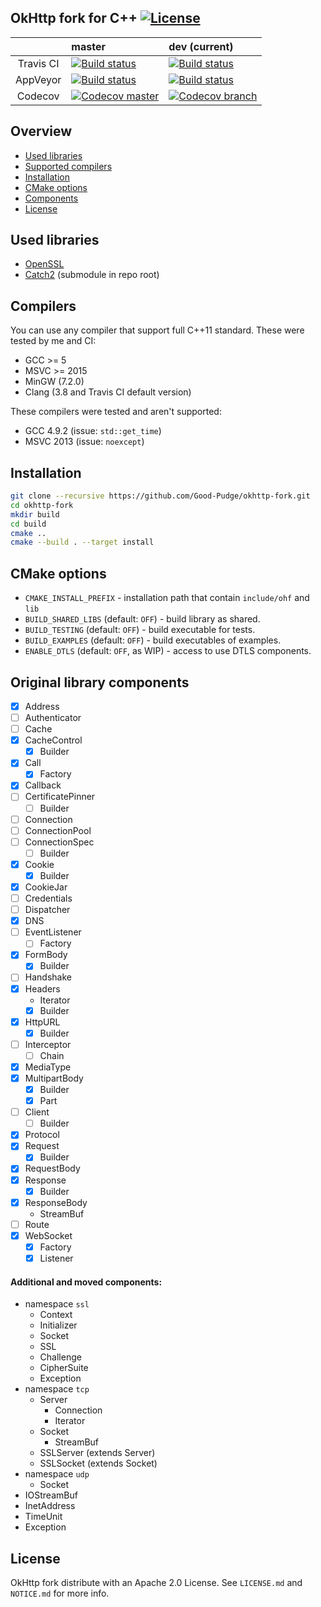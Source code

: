## OkHttp fork for C++ [![License](https://img.shields.io/badge/License-Apache%202.0-blue.svg?style=flat-square)](https://opensource.org/licenses/Apache-2.0)
|           | master                                                                                                                                                                       | dev (current)                                                                                                                                                             |
|:---------:|:---------------------------------------------------------------------------------------------------------------------------------------------------------------------------- |:------------------------------------------------------------------------------------------------------------------------------------------------------------------------- |
| Travis CI | [![Build status](https://img.shields.io/travis/Good-Pudge/okhttp-fork/master.svg?style=flat-square)](https://travis-ci.org/Good-Pudge/okhttp-fork)                           | [![Build status](https://img.shields.io/travis/Good-Pudge/okhttp-fork/dev.svg?style=flat-square)](https://travis-ci.org/Good-Pudge/okhttp-fork)                           |
| AppVeyor  | [![Build status](https://img.shields.io/appveyor/ci/Good-Pudge/okhttp-fork/master.svg?style=flat-square)](https://ci.appveyor.com/project/Good-Pudge/okhttp-fork)            | [![Build status](https://img.shields.io/appveyor/ci/Good-Pudge/okhttp-fork/dev.svg?style=flat-square)](https://ci.appveyor.com/project/Good-Pudge/okhttp-fork)            |
| Codecov   | [![Codecov master](https://img.shields.io/codecov/c/github/Good-Pudge/okhttp-fork/master.svg?style=flat-square)](https://codecov.io/gh/Good-Pudge/okhttp-fork/branch/master) | [![Codecov branch](https://img.shields.io/codecov/c/github/Good-Pudge/okhttp-fork/dev.svg?style=flat-square)](https://codecov.io/gh/Good-Pudge/okhttp-fork/branch/dev)    |

## Overview
* [Used libraries](#used_libs)
* [Supported compilers](#compilers)
* [Installation](#installation)
* [CMake options](#options)
* [Components](#components)
* [License](#license)

## <a name="used_libs"></a> Used libraries
* [OpenSSL](https://github.com/openssl/openssl)
* [Catch2](https://github.com/catchorg/Catch2) (submodule in repo root)

## <a name="compilers"></a> Compilers
You can use any compiler that support full C++11 standard. These were tested by me and CI:
* GCC >= 5
* MSVC >= 2015
* MinGW (7.2.0)
* Clang (3.8 and Travis CI default version)

These compilers were tested and aren't supported:
* GCC 4.9.2 (issue: `std::get_time`)
* MSVC 2013 (issue: `noexcept`)

## <a name="installation"></a> Installation
````bash
git clone --recursive https://github.com/Good-Pudge/okhttp-fork.git
cd okhttp-fork
mkdir build
cd build
cmake ..
cmake --build . --target install
````

## <a name="options"></a> CMake options
* `CMAKE_INSTALL_PREFIX` - installation path that contain `include/ohf` and `lib`
* `BUILD_SHARED_LIBS` (default: `OFF`) - build library as shared.
* `BUILD_TESTING` (default: `OFF`) - build executable for tests.
* `BUILD_EXAMPLES` (default: `OFF`) - build executables of examples.
* `ENABLE_DTLS` (default: `OFF`, as WIP) - access to use DTLS components.

## <a name="components"></a> Original library components
- [x] Address
- [ ] Authenticator
- [ ] Cache
- [x] CacheControl
    - [x] Builder
- [x] Call
    - [x] Factory
- [x] Callback
- [ ] CertificatePinner
    - [ ] Builder
- [ ] Connection
- [ ] ConnectionPool
- [ ] ConnectionSpec
    - [ ] Builder
- [x] Cookie
    - [x] Builder
- [x] CookieJar
- [ ] Credentials
- [ ] Dispatcher
- [x] DNS
- [ ] EventListener
    - [ ] Factory
- [x] FormBody
    - [x] Builder
- [ ] Handshake
- [x] Headers
    * Iterator
    - [x] Builder
- [x] HttpURL
    - [x] Builder
- [ ] Interceptor
    - [ ] Chain
- [x] MediaType
- [x] MultipartBody
    - [x] Builder
    - [x] Part
- [ ] Client
    - [ ] Builder
- [x] Protocol
- [x] Request
    - [x] Builder
- [x] RequestBody
- [x] Response
    - [x] Builder
- [x] ResponseBody
    * StreamBuf
- [ ] Route
- [x] WebSocket
    - [x] Factory
    - [x] Listener

#### Additional and moved components:
* namespace `ssl`
    * Context
    * Initializer
    * Socket
    * SSL
    * Challenge
    * CipherSuite
    * Exception
* namespace `tcp`
    * Server
        * Connection
        * Iterator
    * Socket
        * StreamBuf
    * SSLServer (extends Server)
    * SSLSocket (extends Socket)
* namespace `udp`
    * Socket
* IOStreamBuf
* InetAddress
* TimeUnit
* Exception

## <a name="license"></a> License
OkHttp fork distribute with an Apache 2.0 License. See `LICENSE.md` and `NOTICE.md` for more info.
